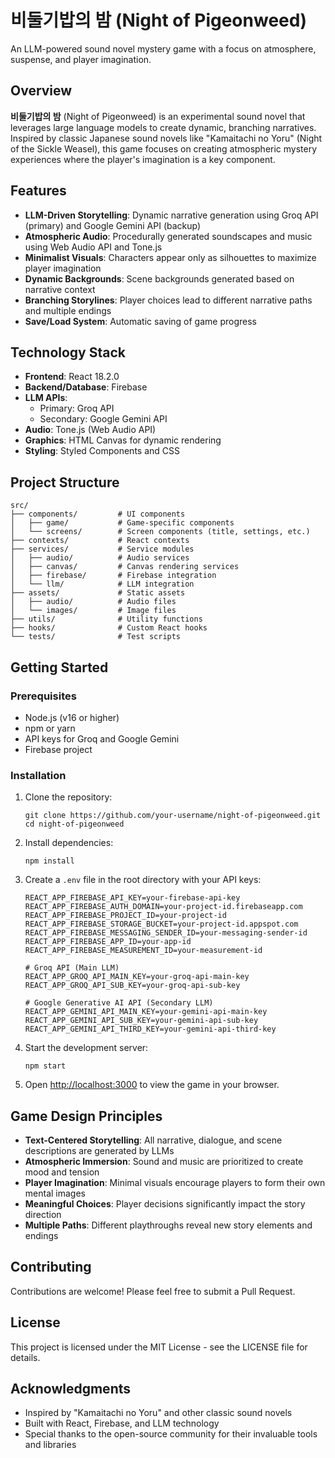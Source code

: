 # 비둘기밥의 밤 (Night of Pigeonweed)

An LLM-powered sound novel mystery game with a focus on atmosphere, suspense, and player imagination.

## Overview

**비둘기밥의 밤** (Night of Pigeonweed) is an experimental sound novel that leverages large language models to create dynamic, branching narratives. Inspired by classic Japanese sound novels like "Kamaitachi no Yoru" (Night of the Sickle Weasel), this game focuses on creating atmospheric mystery experiences where the player's imagination is a key component.

## Features

- **LLM-Driven Storytelling**: Dynamic narrative generation using Groq API (primary) and Google Gemini API (backup)
- **Atmospheric Audio**: Procedurally generated soundscapes and music using Web Audio API and Tone.js
- **Minimalist Visuals**: Characters appear only as silhouettes to maximize player imagination
- **Dynamic Backgrounds**: Scene backgrounds generated based on narrative context
- **Branching Storylines**: Player choices lead to different narrative paths and multiple endings
- **Save/Load System**: Automatic saving of game progress

## Technology Stack

- **Frontend**: React 18.2.0
- **Backend/Database**: Firebase
- **LLM APIs**:
  - Primary: Groq API
  - Secondary: Google Gemini API
- **Audio**: Tone.js (Web Audio API)
- **Graphics**: HTML Canvas for dynamic rendering
- **Styling**: Styled Components and CSS

## Project Structure

```
src/
├── components/         # UI components
│   ├── game/           # Game-specific components
│   └── screens/        # Screen components (title, settings, etc.)
├── contexts/           # React contexts
├── services/           # Service modules
│   ├── audio/          # Audio services
│   ├── canvas/         # Canvas rendering services
│   ├── firebase/       # Firebase integration
│   └── llm/            # LLM integration
├── assets/             # Static assets
│   ├── audio/          # Audio files
│   └── images/         # Image files
├── utils/              # Utility functions
├── hooks/              # Custom React hooks
└── tests/              # Test scripts
```

## Getting Started

### Prerequisites

- Node.js (v16 or higher)
- npm or yarn
- API keys for Groq and Google Gemini
- Firebase project

### Installation

1. Clone the repository:
   ```
   git clone https://github.com/your-username/night-of-pigeonweed.git
   cd night-of-pigeonweed
   ```

2. Install dependencies:
   ```
   npm install
   ```

3. Create a `.env` file in the root directory with your API keys:
   ```
   REACT_APP_FIREBASE_API_KEY=your-firebase-api-key
   REACT_APP_FIREBASE_AUTH_DOMAIN=your-project-id.firebaseapp.com
   REACT_APP_FIREBASE_PROJECT_ID=your-project-id
   REACT_APP_FIREBASE_STORAGE_BUCKET=your-project-id.appspot.com
   REACT_APP_FIREBASE_MESSAGING_SENDER_ID=your-messaging-sender-id
   REACT_APP_FIREBASE_APP_ID=your-app-id
   REACT_APP_FIREBASE_MEASUREMENT_ID=your-measurement-id
   
   # Groq API (Main LLM)
   REACT_APP_GROQ_API_MAIN_KEY=your-groq-api-main-key
   REACT_APP_GROQ_API_SUB_KEY=your-groq-api-sub-key
   
   # Google Generative AI API (Secondary LLM)
   REACT_APP_GEMINI_API_MAIN_KEY=your-gemini-api-main-key
   REACT_APP_GEMINI_API_SUB_KEY=your-gemini-api-sub-key
   REACT_APP_GEMINI_API_THIRD_KEY=your-gemini-api-third-key
   ```

4. Start the development server:
   ```
   npm start
   ```

5. Open [http://localhost:3000](http://localhost:3000) to view the game in your browser.

## Game Design Principles

- **Text-Centered Storytelling**: All narrative, dialogue, and scene descriptions are generated by LLMs
- **Atmospheric Immersion**: Sound and music are prioritized to create mood and tension
- **Player Imagination**: Minimal visuals encourage players to form their own mental images
- **Meaningful Choices**: Player decisions significantly impact the story direction
- **Multiple Paths**: Different playthroughs reveal new story elements and endings

## Contributing

Contributions are welcome! Please feel free to submit a Pull Request.

## License

This project is licensed under the MIT License - see the LICENSE file for details.

## Acknowledgments

- Inspired by "Kamaitachi no Yoru" and other classic sound novels
- Built with React, Firebase, and LLM technology
- Special thanks to the open-source community for their invaluable tools and libraries